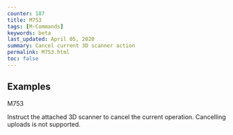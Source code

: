```yaml
---
counter: 187
title: M753
tags: [M-Commands] 
keywords: beta 
last_updated: April 05, 2020 
summary: Cancel current 3D scanner action 
permalink: M753.html
toc: false 
---
```



## Examples

M753

Instruct the attached 3D scanner to cancel the current operation. Cancelling uploads is not supported.

